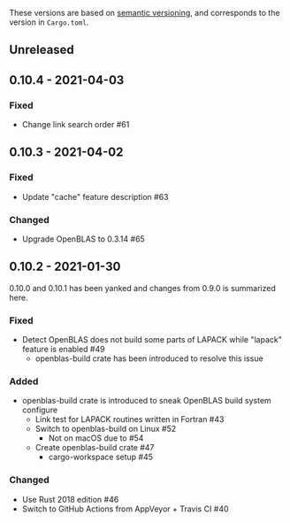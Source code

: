 These versions are based on [semantic versioning][semver], and corresponds to the version in `Cargo.toml`.

[semver]: https://semver.org/

Unreleased
-----------

0.10.4 - 2021-04-03
--------------------

### Fixed
- Change link search order #61

0.10.3 - 2021-04-02
-------------------

### Fixed
- Update "cache" feature description #63

### Changed
- Upgrade OpenBLAS to 0.3.14  #65

0.10.2 - 2021-01-30
--------------------

0.10.0 and 0.10.1 has been yanked and changes from 0.9.0 is summarized here.

### Fixed
- Detect OpenBLAS does not build some parts of LAPACK while "lapack" feature is enabled #49
  - openblas-build crate has been introduced to resolve this issue

### Added
- openblas-build crate is introduced to sneak OpenBLAS build system configure
  - Link test for LAPACK routines written in Fortran #43
  - Switch to openblas-build on Linux #52
    - Not on macOS due to #54
  - Create openblas-build crate #47
    - cargo-workspace setup #45

### Changed
- Use Rust 2018 edition #46
- Switch to GitHub Actions from AppVeyor + Travis CI #40
